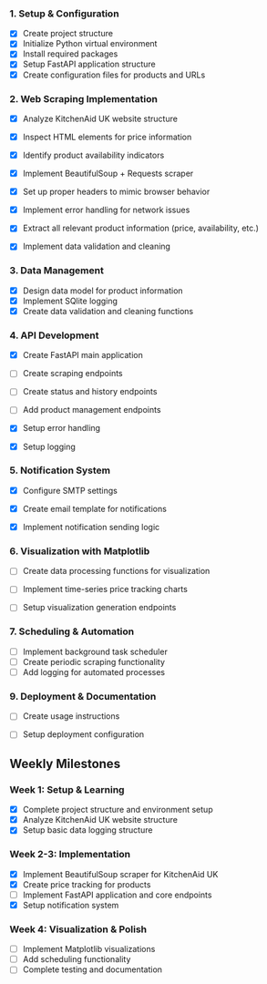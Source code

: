 
### 1. Setup & Configuration
- [x] Create project structure
- [x] Initialize Python virtual environment
- [x] Install required packages
- [x] Setup FastAPI application structure
- [x] Create configuration files for products and URLs

### 2. Web Scraping Implementation
- [x] Analyze KitchenAid UK website structure
- [x] Inspect HTML elements for price information
- [x] Identify product availability indicators
- [x] Implement BeautifulSoup + Requests scraper
- [x] Set up proper headers to mimic browser behavior
- [x] Implement error handling for network issues
- [x] Extract all relevant product information (price, availability, etc.)
- [x] Implement data validation and cleaning


### 3. Data Management
- [x] Design data model for product information
- [x] Implement SQlite logging 
- [x] Create data validation and cleaning functions

### 4. API Development
- [x] Create FastAPI main application
- [ ] Create scraping endpoints
- [ ] Create status and history endpoints
- [ ] Add product management endpoints
- [x] Setup error handling 
- [x] Setup logging


### 5. Notification System
- [x] Configure SMTP settings
- [x] Create email template for notifications
- [x] Implement notification sending logic


### 6. Visualization with Matplotlib
- [ ] Create data processing functions for visualization
- [ ] Implement time-series price tracking charts
- [ ] Setup visualization generation endpoints


### 7. Scheduling & Automation
- [ ] Implement background task scheduler
- [ ] Create periodic scraping functionality
- [ ] Add logging for automated processes

### 9. Deployment & Documentation
- [ ] Create usage instructions
- [ ] Setup deployment configuration


##  Weekly Milestones

### Week 1: Setup & Learning
- [x] Complete project structure and environment setup
- [x] Analyze KitchenAid UK website structure
- [x] Setup basic data logging structure

### Week 2-3: Implementation
- [x] Implement BeautifulSoup scraper for KitchenAid UK
- [x] Create price tracking for products
- [ ] Implement FastAPI application and core endpoints
- [x] Setup notification system

### Week 4: Visualization & Polish
- [ ] Implement Matplotlib visualizations
- [ ] Add scheduling functionality
- [ ] Complete testing and documentation